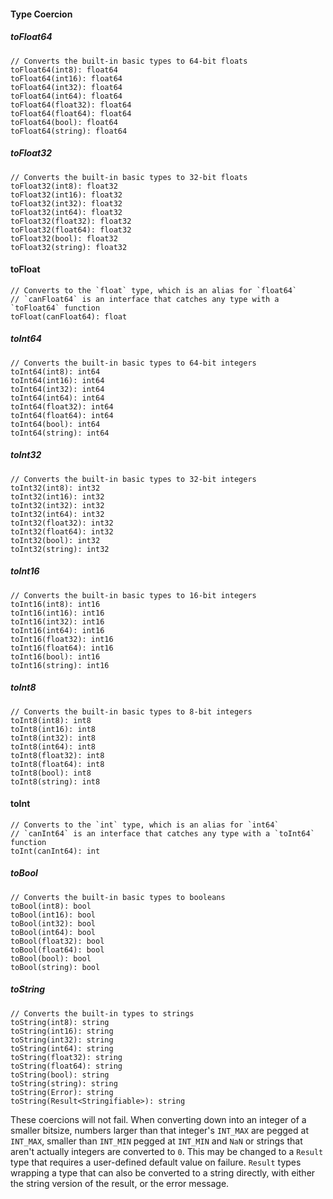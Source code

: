 #### Type Coercion

##### toFloat64

```alan
// Converts the built-in basic types to 64-bit floats
toFloat64(int8): float64
toFloat64(int16): float64
toFloat64(int32): float64
toFloat64(int64): float64
toFloat64(float32): float64
toFloat64(float64): float64
toFloat64(bool): float64
toFloat64(string): float64
```

##### toFloat32

```alan
// Converts the built-in basic types to 32-bit floats
toFloat32(int8): float32
toFloat32(int16): float32
toFloat32(int32): float32
toFloat32(int64): float32
toFloat32(float32): float32
toFloat32(float64): float32
toFloat32(bool): float32
toFloat32(string): float32
```

#### toFloat

```alan
// Converts to the `float` type, which is an alias for `float64`
// `canFloat64` is an interface that catches any type with a `toFloat64` function
toFloat(canFloat64): float
```

##### toInt64

```alan
// Converts the built-in basic types to 64-bit integers
toInt64(int8): int64
toInt64(int16): int64
toInt64(int32): int64
toInt64(int64): int64
toInt64(float32): int64
toInt64(float64): int64
toInt64(bool): int64
toInt64(string): int64
```

##### toInt32

```alan
// Converts the built-in basic types to 32-bit integers
toInt32(int8): int32
toInt32(int16): int32
toInt32(int32): int32
toInt32(int64): int32
toInt32(float32): int32
toInt32(float64): int32
toInt32(bool): int32
toInt32(string): int32
```

##### toInt16

```alan
// Converts the built-in basic types to 16-bit integers
toInt16(int8): int16
toInt16(int16): int16
toInt16(int32): int16
toInt16(int64): int16
toInt16(float32): int16
toInt16(float64): int16
toInt16(bool): int16
toInt16(string): int16
```

##### toInt8

```alan
// Converts the built-in basic types to 8-bit integers
toInt8(int8): int8
toInt8(int16): int8
toInt8(int32): int8
toInt8(int64): int8
toInt8(float32): int8
toInt8(float64): int8
toInt8(bool): int8
toInt8(string): int8
```

#### toInt

```alan
// Converts to the `int` type, which is an alias for `int64`
// `canInt64` is an interface that catches any type with a `toInt64` function
toInt(canInt64): int
```

##### toBool

```alan
// Converts the built-in basic types to booleans
toBool(int8): bool
toBool(int16): bool
toBool(int32): bool
toBool(int64): bool
toBool(float32): bool
toBool(float64): bool
toBool(bool): bool
toBool(string): bool
```

##### toString

```alan
// Converts the built-in types to strings
toString(int8): string
toString(int16): string
toString(int32): string
toString(int64): string
toString(float32): string
toString(float64): string
toString(bool): string
toString(string): string
toString(Error): string
toString(Result<Stringifiable>): string
```

These coercions will not fail. When converting down into an integer of a smaller bitsize, numbers larger than that integer's `INT_MAX` are pegged at `INT_MAX`, smaller than `INT_MIN` pegged at `INT_MIN` and `NaN` or strings that aren't actually integers are converted to `0`. This may be changed to a `Result` type that requires a user-defined default value on failure. `Result` types wrapping a type that can also be converted to a string directly, with either the string version of the result, or the error message.

